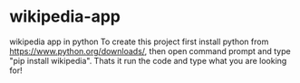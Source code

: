 # wikipedia-app
wikipedia app in python
To create this project first install python from https://www.python.org/downloads/,
then open command prompt and type "pip install wikipedia".
Thats it run the code and type what you are looking for!
